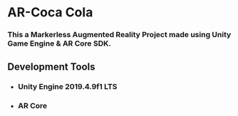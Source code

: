 # AR-Coca Cola

### This a Markerless Augmented Reality Project made using Unity Game Engine & AR Core SDK.

## Development Tools

* ### Unity Engine 2019.4.9f1 LTS

* ### AR Core







